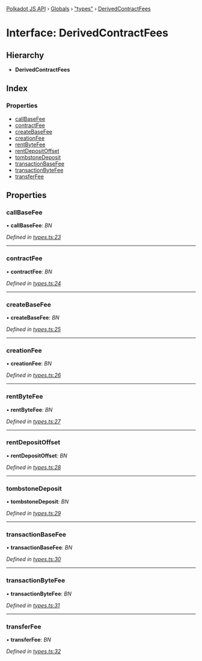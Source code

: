 [Polkadot JS API](../README.md) › [Globals](../globals.md) › ["types"](../modules/_types_.md) › [DerivedContractFees](_types_.derivedcontractfees.md)

# Interface: DerivedContractFees

## Hierarchy

* **DerivedContractFees**

## Index

### Properties

* [callBaseFee](_types_.derivedcontractfees.md#callbasefee)
* [contractFee](_types_.derivedcontractfees.md#contractfee)
* [createBaseFee](_types_.derivedcontractfees.md#createbasefee)
* [creationFee](_types_.derivedcontractfees.md#creationfee)
* [rentByteFee](_types_.derivedcontractfees.md#rentbytefee)
* [rentDepositOffset](_types_.derivedcontractfees.md#rentdepositoffset)
* [tombstoneDeposit](_types_.derivedcontractfees.md#tombstonedeposit)
* [transactionBaseFee](_types_.derivedcontractfees.md#transactionbasefee)
* [transactionByteFee](_types_.derivedcontractfees.md#transactionbytefee)
* [transferFee](_types_.derivedcontractfees.md#transferfee)

## Properties

###  callBaseFee

• **callBaseFee**: *BN*

*Defined in [types.ts:23](https://github.com/polkadot-js/api/blob/8a6d23d461/packages/api-derive/src/types.ts#L23)*

___

###  contractFee

• **contractFee**: *BN*

*Defined in [types.ts:24](https://github.com/polkadot-js/api/blob/8a6d23d461/packages/api-derive/src/types.ts#L24)*

___

###  createBaseFee

• **createBaseFee**: *BN*

*Defined in [types.ts:25](https://github.com/polkadot-js/api/blob/8a6d23d461/packages/api-derive/src/types.ts#L25)*

___

###  creationFee

• **creationFee**: *BN*

*Defined in [types.ts:26](https://github.com/polkadot-js/api/blob/8a6d23d461/packages/api-derive/src/types.ts#L26)*

___

###  rentByteFee

• **rentByteFee**: *BN*

*Defined in [types.ts:27](https://github.com/polkadot-js/api/blob/8a6d23d461/packages/api-derive/src/types.ts#L27)*

___

###  rentDepositOffset

• **rentDepositOffset**: *BN*

*Defined in [types.ts:28](https://github.com/polkadot-js/api/blob/8a6d23d461/packages/api-derive/src/types.ts#L28)*

___

###  tombstoneDeposit

• **tombstoneDeposit**: *BN*

*Defined in [types.ts:29](https://github.com/polkadot-js/api/blob/8a6d23d461/packages/api-derive/src/types.ts#L29)*

___

###  transactionBaseFee

• **transactionBaseFee**: *BN*

*Defined in [types.ts:30](https://github.com/polkadot-js/api/blob/8a6d23d461/packages/api-derive/src/types.ts#L30)*

___

###  transactionByteFee

• **transactionByteFee**: *BN*

*Defined in [types.ts:31](https://github.com/polkadot-js/api/blob/8a6d23d461/packages/api-derive/src/types.ts#L31)*

___

###  transferFee

• **transferFee**: *BN*

*Defined in [types.ts:32](https://github.com/polkadot-js/api/blob/8a6d23d461/packages/api-derive/src/types.ts#L32)*
